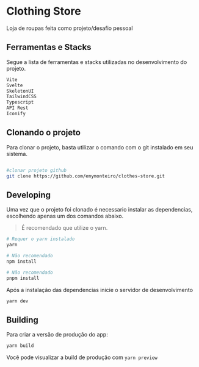 # Clothing Store

Loja de roupas feita como projeto/desafio pessoal <!-- [`create-svelte`](https://github.com/sveltejs/kit/tree/master/packages/create-svelte). -->

## Ferramentas e Stacks

Segue a lista de ferramentas e stacks utilizadas no desenvolvimento do projeto.

```bash
Vite
Svelte
SkeletonUI
TailwindCSS
Typescript
API Rest
Iconify
```

## Clonando o projeto

Para clonar o projeto, basta utilizar o comando com o git instalado em seu sistema.

```bash

#clonar projeto github
git clone https://github.com/emymonteiro/clothes-store.git

```

## Developing

Uma vez que o projeto foi clonado é necessario instalar as dependencias, escolhendo apenas um dos comandos abaixo.

> É recomendado que utilize o yarn.

```bash
# Requer o yarn instalado
yarn

# Não recomendado
npm install

# Não recomendado
pnpm install
```

Após a instalação das dependencias inicie o servidor de desenvolvimento

```bash
yarn dev
```

## Building

Para criar a versão de produção do app:

```bash
yarn build
```

Você pode visualizar a build de produção com `yarn preview`
